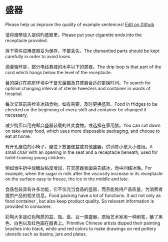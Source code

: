 # 盛器

Please help us improve the quality of example sentences! [Edit on Github](https://github.com/jiyushe/jiyu-example-sentence-source/blob/main/chinese/chengqi.md)

<p><span class="chinese">请将烟蒂放入提供旳盛器里。</span><span class="english">Please put your cigarette ends into the receptacle provided.</span></p>

<p><span class="chinese">拆下零件应用盛器妥为保存，不要丢失。</span><span class="english">The dismantled parts should be kept carefully in order to avoid loses.</span></p>

<p><span class="chinese">滴灌循环是，部分电线悬挂的水平以下的盛器。</span><span class="english">The drip loop is that part of the cord which hangs below the level of the receptacle.</span></p>

<p><span class="chinese">目的探讨在病房环境中干备无菌镊及其盛器合适的更换时间。</span><span class="english">To search for optimal changing interval of sterile tweezers and container in wards of hospital.</span></p>

<p><span class="chinese">每次交班前需检查冰箱食物，如有需要，及时更换盛器。</span><span class="english">Food in fridges to be checked on the beginning of every shift and container be changed if necessary.</span></p>

<p><span class="chinese">减少购买以用完即弃盛器装载的外卖食物，或选择在家用膳。</span><span class="english">You can cut down on take-away food, which uses more disposable packaging, and choose to eat at home.</span></p>

<p><span class="chinese">有开孔座位的小椅子，座位下放置便盆或其他盛器，供训练小孩大小便用。</span><span class="english">A small chair with an opening in the seat and a receptacle beneath, used for toilet-training young children.</span></p>

<p><span class="chinese">例如当牛奶中放糖后粘度增加，在其盛器表面易先结冰，而中间结冰晚。</span><span class="english">For example, when the sugar in milk after the viscosity increase in its receptacle on the surface easy to freeze, the ice in the middle and late.</span></p>

<p><span class="chinese">食品包装具有许多功能，它不仅充当食品的盛器，而且能维持产品质量，为消费者提供产品的相关信息。</span><span class="english">Food packing have a lot of functions. It act not only as food container , but also keep product quality. So relevant information is provided to consumer.</span></p>

<p><span class="chinese">彩陶大多是红色陶质的盆、瓶、盘、豆一类盛器，原始艺术家用一种刷笔，醮了黑色、白色以及红色画在器表上。</span><span class="english">Primitive Chinese artists dipped their painting brushes into black, white and red colors to make drawings on red pottery utensils such as basins, jars and plates.</span></p>

